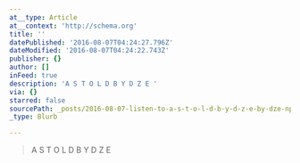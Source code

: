 ```yaml
---
at__type: Article
at__context: 'http://schema.org'
title: ''
datePublished: '2016-08-07T04:24:27.796Z'
dateModified: '2016-08-07T04:24:22.743Z'
publisher: {}
author: []
inFeed: true
description: 'A S T O L D B Y D Z E '
via: {}
starred: false
sourcePath: _posts/2016-08-07-listen-to-a-s-t-o-l-d-b-y-d-z-e-by-dze-np-on-soundcloud.md
_type: Blurb

---
```

> A S T O L D B Y D Z E